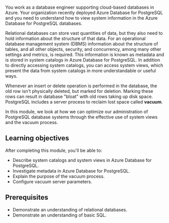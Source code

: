 

You work as a database engineer supporting cloud-based databases in Azure. Your organization recently deployed Azure Database for PostgreSQL and you need to understand how to view system information in the Azure Database for PostgreSQL databases.

Relational databases can store vast quantities of data, but they also need to hold information about the structure of that data. For an operational database management system (DBMS) information about the structure of tables, and all other objects, security, and concurrency, among many other settings and metrics, is required. This information is known as metadata and is stored in system catalogs in Azure Database for PostgreSQL. In addition to directly accessing system catalogs, you can access system views, which present the data from system catalogs in more understandable or useful ways.

Whenever an insert or delete operation is performed in the database, the old row isn't physically deleted, but marked for deletion. Marking these rows can result in database "bloat" with old rows taking up disk space. PostgreSQL includes a server process to reclaim lost space called **vacuum**.

In this module, we look at how we can optimize our administration of PostgreSQL database systems through the effective use of system views and the vacuum process.

## Learning objectives

After completing this module, you'll be able to:

- Describe system catalogs and system views in Azure Database for PostgreSQL.
- Investigate metadata in Azure Database for PostgreSQL.
- Explain the purpose of the vacuum process.
- Configure vacuum server parameters.

## Prerequisites

- Demonstrate an understanding of relational databases.
- Demonstrate an understanding of basic SQL.
